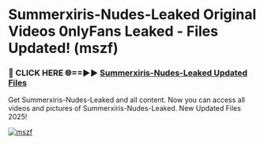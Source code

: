 # Summerxiris-Nudes-Leaked Original Videos 0nlyFans Leaked - Files Updated! (mszf)

<h3>🔴 CLICK HERE 🌐==►► <a href="https://tinyurl.com/yc6ubb5a" rel="nofollow">Summerxiris-Nudes-Leaked Updated Files</a></h3>

Get Summerxiris-Nudes-Leaked and all content. Now you can access all videos and pictures of Summerxiris-Nudes-Leaked. New Updated Files 2025!

[![mszf](https://i.imgur.com/7eu0CRL.gif)](https://tinyurl.com/yc6ubb5a)
